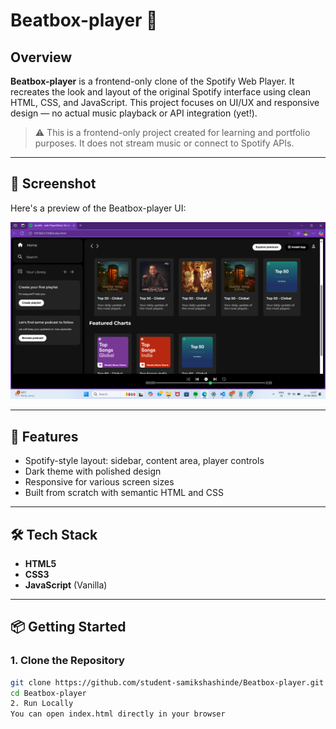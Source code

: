 # Beatbox-player 🎵

## Overview
**Beatbox-player** is a frontend-only clone of the Spotify Web Player. It recreates the look and layout of the original Spotify interface using clean HTML, CSS, and JavaScript. This project focuses on UI/UX and responsive design — no actual music playback or API integration (yet!).

> ⚠️ This is a frontend-only project created for learning and portfolio purposes. It does not stream music or connect to Spotify APIs.

---

## 📸 Screenshot

Here's a preview of the Beatbox-player UI:

![Beatbox Player Screenshot](https://raw.githubusercontent.com/student-samikshashinde/Beatbox-player/main/assets/player.png)

---

## 🚀 Features
- Spotify-style layout: sidebar, content area, player controls
- Dark theme with polished design
- Responsive for various screen sizes
- Built from scratch with semantic HTML and CSS

---

## 🛠 Tech Stack
- **HTML5**
- **CSS3**
- **JavaScript** (Vanilla)


---

## 📦 Getting Started

### 1. Clone the Repository
```bash
git clone https://github.com/student-samikshashinde/Beatbox-player.git
cd Beatbox-player
2. Run Locally
You can open index.html directly in your browser
